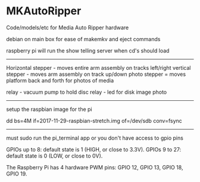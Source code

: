 # MKAutoRipper
Code/models/etc for Media Auto Ripper hardware

debian on main box for ease of makemkv and eject commands

raspberry pi will run the show telling server when cd's should load

**********************************

Horizontal stepper - moves entire arm assembly on tracks left/right
vertical stepper - moves arm assembly on track up/down
photo stepper = moves platform back and forth for photos of media

relay - vacuum pump to hold disc
relay - led for disk image photo

********************

setup the raspbian image for the pi

dd bs=4M if=2017-11-29-raspbian-stretch.img of=/dev/sdb conv=fsync

***************************************

must sudo run the pi_terminal app or you don't have access to gpio pins


GPIOs up to 8: default state is 1 (HIGH, or close to 3.3V).
GPIOs 9 to 27: default state is 0 (LOW, or close to 0V).

The Raspberry Pi has 4 hardware PWM pins: GPIO 12, GPIO 13, GPIO 18, GPIO 19.